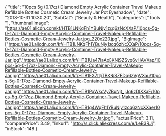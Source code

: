 {
	"title": "10pcs 5g (0.17oz) Diamond Empty Acrylic Container Travel Makeup Refillable Bottles Cosmetic Cream Jewelry Jar Pot Eyeshadow",
	"date": "2018-10-31 10:30:20",
	"SubCat": ["Beauty & Health"],
	"categories": ["Tools "],
	"thumbnailImage": "https://ae01.alicdn.com/kf/HTB1LNKqFh1YBuNjy1zcq6zNcXXaP/10pcs-5g-0-17oz-Diamond-Empty-Acrylic-Container-Travel-Makeup-Refillable-Bottles-Cosmetic-Cream-Jewelry-Jar.jpg_220x220.jpg",
	"BigImage": ["https://ae01.alicdn.com/kf/HTB1LNKqFh1YBuNjy1zcq6zNcXXaP/10pcs-5g-0-17oz-Diamond-Empty-Acrylic-Container-Travel-Makeup-Refillable-Bottles-Cosmetic-Cream-Jewelry-Jar.jpg","https://ae01.alicdn.com/kf/HTB1Ua47laAoBKNjSZSyq6yHAVXap/10pcs-5g-0-17oz-Diamond-Empty-Acrylic-Container-Travel-Makeup-Refillable-Bottles-Cosmetic-Cream-Jewelry-Jar.jpg","https://ae01.alicdn.com/kf/HTB1EX7tlljTBKNjSZFDq6zVgVXau/10pcs-5g-0-17oz-Diamond-Empty-Acrylic-Container-Travel-Makeup-Refillable-Bottles-Cosmetic-Cream-Jewelry-Jar.jpg","https://ae01.alicdn.com/kf/HTB1PxWkcVyZBuNjt_jJq6zDlXXaF/10pcs-5g-0-17oz-Diamond-Empty-Acrylic-Container-Travel-Makeup-Refillable-Bottles-Cosmetic-Cream-Jewelry-Jar.jpg","https://ae01.alicdn.com/kf/HTB1g4WqFh1YBuNjy1zcq6zNcXXae/10pcs-5g-0-17oz-Diamond-Empty-Acrylic-Container-Travel-Makeup-Refillable-Bottles-Cosmetic-Cream-Jewelry-Jar.jpg"],
	"actualPrice": 3.11,
	"comparePrice": 3.49,
	"linkurl": "http://s.click.aliexpress.com/e/LeB3RJi",
	"inStock": 148
}
